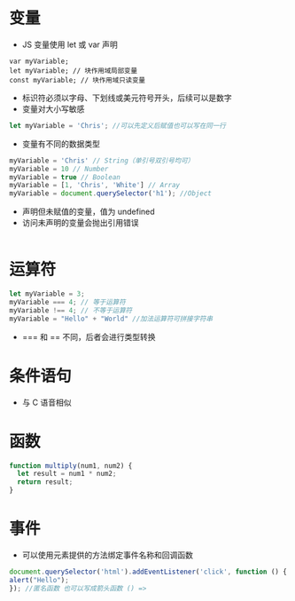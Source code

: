 # 变量
- JS 变量使用 let 或 var 声明
```
var myVariable;
let myVariable; // 块作用域局部变量
const myVariable; // 块作用域只读变量
```
- 标识符必须以字母、下划线或美元符号开头，后续可以是数字
- 变量对大小写敏感
```javascript
let myVariable = 'Chris'; //可以先定义后赋值也可以写在同一行
```
- 变量有不同的数据类型
```javascript
myVariable = 'Chris' // String（单引号双引号均可）
myVariable = 10 // Number
myVariable = true // Boolean
myVariable = [1, 'Chris', 'White'] // Array
myVariable = document.querySelector('h1'); //Object
``` 
- 声明但未赋值的变量，值为 undefined
- 访问未声明的变量会抛出引用错误
```

```

# 运算符
```javascript
let myVariable = 3;
myVariable === 4; // 等于运算符 
myVariable !== 4; // 不等于运算符
myVariable = "Hello" + "World" //加法运算符可拼接字符串
```
- === 和 == 不同，后者会进行类型转换
# 条件语句
- 与 C 语音相似
# 函数
```javascript
function multiply(num1, num2) {
  let result = num1 * num2;
  return result;
}
```
# 事件
- 可以使用元素提供的方法绑定事件名称和回调函数
```js
document.querySelector('html').addEventListener('click', function () {
alert("Hello");
}); //匿名函数 也可以写成箭头函数 () =>
```